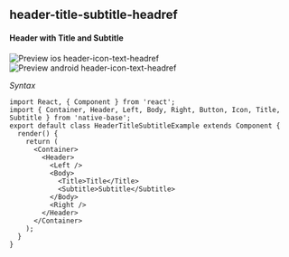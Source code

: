 ## header-title-subtitle-headref
#### Header with Title and Subtitle

![Preview ios header-icon-text-headref](https://github.com/GeekyAnts/NativeBase-KitchenSink/raw/v2.2.0/screenshots/ios/header-with-title-and-subtitle.png)
![Preview android header-icon-text-headref](https://github.com/GeekyAnts/NativeBase-KitchenSink/raw/v2.2.0/screenshots/android/header-with-title-and-subtitle.png)

*Syntax*

<pre class="line-numbers"><code class="language-jsx">import React, { Component } from 'react';
import { Container, Header, Left, Body, Right, Button, Icon, Title, Subtitle } from 'native-base';
export default class HeaderTitleSubtitleExample extends Component {
  render() {
    return (
      &lt;Container>
        &lt;Header>
          &lt;Left />
          &lt;Body>
            &lt;Title>Title&lt;/Title>
            &lt;Subtitle>Subtitle&lt;/Subtitle>
          &lt;/Body>
          &lt;Right />
        &lt;/Header>
      &lt;/Container>
    );
  }
}</code></pre><br />
